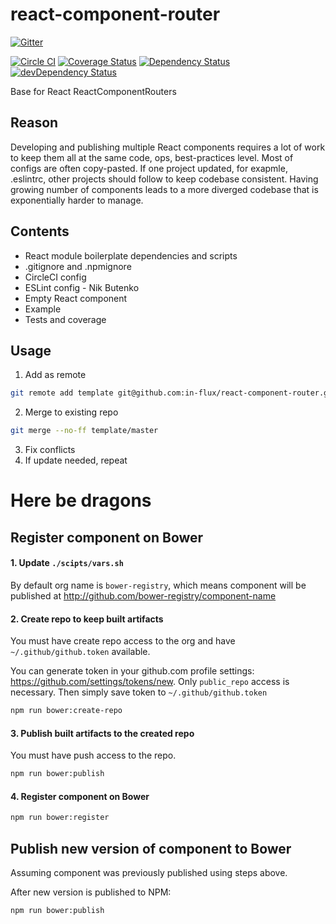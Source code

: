 # react-component-router

[![Gitter](https://badges.gitter.im/Join%20Chat.svg)](https://gitter.im/in-flux/help)

[![Circle CI](https://circleci.com/gh/in-flux/react-component-router.svg?style=svg)](https://circleci.com/gh/in-flux/react-component-router)
[![Coverage Status](https://coveralls.io/repos/in-flux/react-component-router/badge.svg?branch=master)](https://coveralls.io/r/in-flux/react-component-router?branch=master)
[![Dependency Status](https://david-dm.org/in-flux/react-component-router.svg)](https://david-dm.org/in-flux/react-component-router)
[![devDependency Status](https://david-dm.org/in-flux/react-component-router/dev-status.svg)](https://david-dm.org/in-flux/react-component-router#info=devDependencies)

Base for React ReactComponentRouters

## Reason

Developing and publishing multiple React components requires a lot of work to keep them all at the same code, ops, best-practices level. Most of configs are often copy-pasted. If one project updated, for exapmle, .eslintrc, other projects should follow to keep codebase consistent. Having growing number of components leads to a more diverged codebase that is exponentially harder to manage.


## Contents

- React module boilerplate dependencies and scripts
- .gitignore and .npmignore
- CircleCI config
- ESLint config - Nik Butenko
- Empty React component
- Example
- Tests and coverage


## Usage

1. Add as remote

  ```sh
  git remote add template git@github.com:in-flux/react-component-router.git
  ```

2. Merge to existing repo

  ```sh
  git merge --no-ff template/master
  ```

3. Fix conflicts
4. If update needed, repeat


# Here be dragons


## Register component on Bower


#### 1. Update `./scipts/vars.sh`

By default org name is `bower-registry`, which means component will be published at http://github.com/bower-registry/component-name

#### 2. Create repo to keep built artifacts

You must have create repo access to the org and have `~/.github/github.token` available.

You can generate token in your github.com profile settings: https://github.com/settings/tokens/new.
Only `public_repo` access is necessary. Then simply save token to `~/.github/github.token`

```sh
npm run bower:create-repo
```

#### 3. Publish built artifacts to the created repo

You must have push access to the repo.

```sh
npm run bower:publish
```

#### 4. Register component on Bower

```sh
npm run bower:register
```

## Publish new version of component to Bower

Assuming component was previously published using steps above.

After new version is published to NPM:

```sh
npm run bower:publish
```
